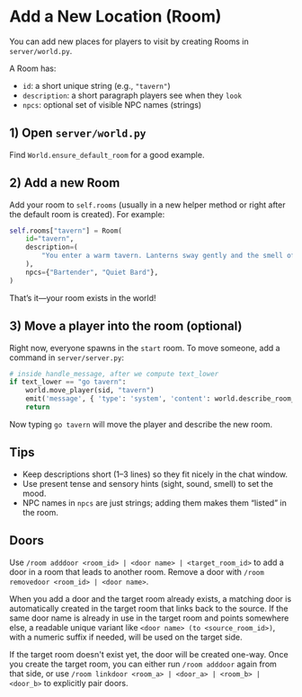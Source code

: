 # Add a New Location (Room)

You can add new places for players to visit by creating Rooms in `server/world.py`.

A Room has:
- `id`: a short unique string (e.g., `"tavern"`)
- `description`: a short paragraph players see when they `look`
- `npcs`: optional set of visible NPC names (strings)

## 1) Open `server/world.py`

Find `World.ensure_default_room` for a good example.

## 2) Add a new Room

Add your room to `self.rooms` (usually in a new helper method or right after the default room is created). For example:

```python
self.rooms["tavern"] = Room(
    id="tavern",
    description=(
        "You enter a warm tavern. Lanterns sway gently and the smell of bread fills the air."
    ),
    npcs={"Bartender", "Quiet Bard"},
)
```

That’s it—your room exists in the world!

## 3) Move a player into the room (optional)

Right now, everyone spawns in the `start` room. To move someone, add a command in `server/server.py`:

```python
# inside handle_message, after we compute text_lower
if text_lower == "go tavern":
    world.move_player(sid, "tavern")
    emit('message', { 'type': 'system', 'content': world.describe_room_for(sid) })
    return
```

Now typing `go tavern` will move the player and describe the new room.

## Tips

- Keep descriptions short (1–3 lines) so they fit nicely in the chat window.
- Use present tense and sensory hints (sight, sound, smell) to set the mood.
- NPC names in `npcs` are just strings; adding them makes them “listed” in the room.

## Doors

Use `/room adddoor <room_id> | <door name> | <target_room_id>` to add a door in a room that leads to another room. Remove a door with `/room removedoor <room_id> | <door name>`.

When you add a door and the target room already exists, a matching door is automatically created in the target room that links back to the source. If the same door name is already in use in the target room and points somewhere else, a readable unique variant like `<door name> (to <source_room_id>)`, with a numeric suffix if needed, will be used on the target side.

If the target room doesn't exist yet, the door will be created one-way. Once you create the target room, you can either run `/room adddoor` again from that side, or use `/room linkdoor <room_a> | <door_a> | <room_b> | <door_b>` to explicitly pair doors.
